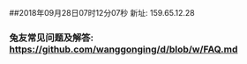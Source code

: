 ##2018年09月28日07时12分07秒 新址: 159.65.12.28
### 兔友常见问题及解答: https://github.com/wanggonging/d/blob/w/FAQ.md
